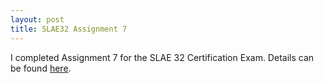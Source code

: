 ```yaml
---
layout: post
title: SLAE32 Assignment 7
---
```


I completed Assignment 7 for the SLAE 32 Certification Exam. Details can be found [here](/SLAE32/slae32-assignment7).
